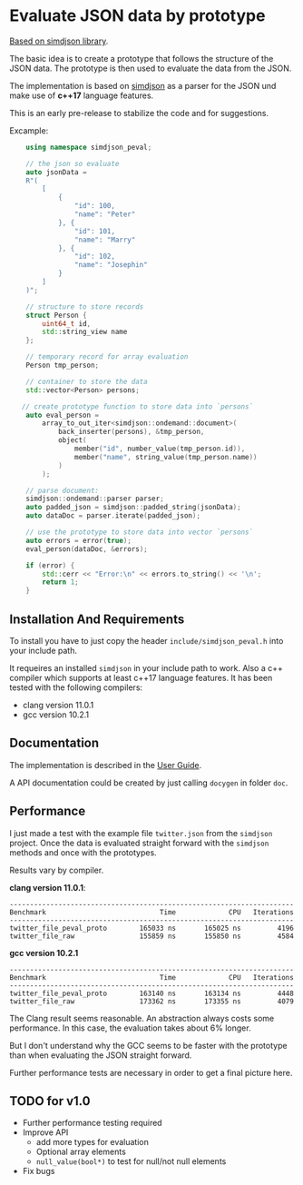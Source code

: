 # Evaluate JSON data by prototype

[Based on simdjson library](https://simdjson.org/).

The basic idea is to create a prototype that follows the structure of
the JSON data. The prototype is then used to evaluate the data from the
JSON.

The implementation is based on
[simdjson](https://github.com/simdjson/simdjson#readme) as a parser
for the JSON und make use of **c++17** language features.

This is an early pre-release to stabilize the code and for suggestions.

Excample:
```c++
    using namespace simdjson_peval;

    // the json so evaluate
    auto jsonData =
    R"(
        [
            {
                "id": 100,
                "name": "Peter"
            }, {
                "id": 101,
                "name": "Marry"
            }, {
                "id": 102,
                "name": "Josephin"
            }
        ]
    )";

    // structure to store records
    struct Person {
        uint64_t id,
        std::string_view name
    };

    // temporary record for array evaluation
    Person tmp_person;

    // container to store the data
    std::vector<Person> persons;

   // create prototype function to store data into `persons`
    auto eval_person =
        array_to_out_iter<simdjson::ondemand::document>(
            back_inserter(persons), &tmp_person,
            object(
                member("id", number_value(tmp_person.id)),
                member("name", string_value(tmp_person.name))
            )
        );

    // parse document:
    simdjson::ondemand::parser parser;
    auto padded_json = simdjson::padded_string(jsonData);
    auto dataDoc = parser.iterate(padded_json);

    // use the prototype to store data into vector `persons`
    auto errors = error(true);
    eval_person(dataDoc, &errors);

    if (error) {
        std::cerr << "Error:\n" << errors.to_string() << '\n';
        return 1;
    }

```

## Installation And Requirements

To install you have to just copy the header `include/simdjson_peval.h`
into your include path.

It requeires an installed `simdjson` in your include path to
work.
Also a c++ compiler which supports at least c++17 language
features. It has been tested with the following compilers:

* clang version 11.0.1
* gcc version 10.2.1

## Documentation

The implementation is described in the
[User Guide](https://github.com/kla-sch/vectorset/blob/main/doc/UserGuide.md).

A API documentation could be created by just calling `docygen` in
folder `doc`.

## Performance

I just made a test with the example file `twitter.json` from the
`simdjson` project. Once the data is evaluated straight forward with
the `simdjson` methods and once with the prototypes.

Results vary by compiler.

**clang version 11.0.1**:
```
----------------------------------------------------------------------
Benchmark                            Time             CPU   Iterations
----------------------------------------------------------------------
twitter_file_peval_proto        165033 ns       165025 ns         4196
twitter_file_raw                155859 ns       155850 ns         4584
```

**gcc version 10.2.1**
```
----------------------------------------------------------------------
Benchmark                            Time             CPU   Iterations
----------------------------------------------------------------------
twitter_file_peval_proto        163140 ns       163134 ns         4448
twitter_file_raw                173362 ns       173355 ns         4079
```

The Clang result seems reasonable. An abstraction always costs some
performance. In this case, the evaluation takes about 6% longer.

But I don't understand why the GCC seems to be faster with the
prototype than when evaluating the JSON straight forward.

Further performance tests are necessary in order to get a final
picture here.

## TODO for v1.0

* Further performance testing required
* Improve API
  * add more types for evaluation
  * Optional array elements
  * `null_value(bool*)` to test for null/not null elements
* Fix bugs
